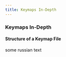 ```yaml
---
title: Keymaps In-Depth
---
```

### Keymaps In-Depth

#### Structure of a Keymap File

some russian text
